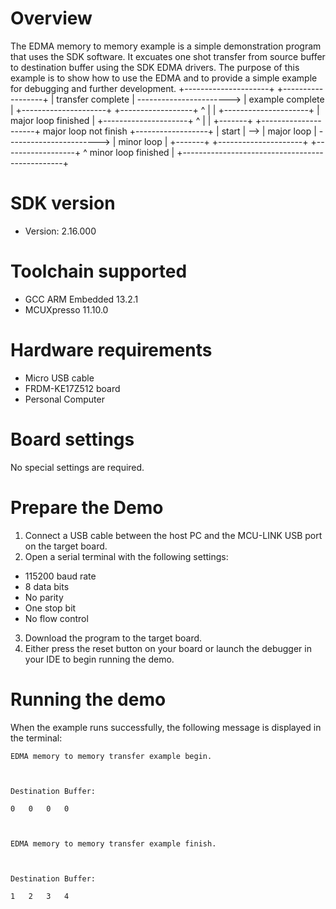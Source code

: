 Overview
========
The EDMA memory to memory example is a simple demonstration program that uses the SDK software.
It excuates one shot transfer from source buffer to destination buffer using the SDK EDMA drivers.
The purpose of this example is to show how to use the EDMA and to provide a simple example for
debugging and further development.
              +---------------------+                          +------------------+
              |  transfer complete  | -----------------------> | example complete |
              +---------------------+                          +------------------+
                ^
                |
                |
              +---------------------+
              | major loop finished |
              +---------------------+
                ^
                |
                |
+-------+     +---------------------+  major loop not finish   +------------------+
| start | --> |     major loop      | -----------------------> |    minor loop    |
+-------+     +---------------------+                          +------------------+
                ^                     minor loop finished        |
                +------------------------------------------------+

SDK version
===========
- Version: 2.16.000

Toolchain supported
===================
- GCC ARM Embedded  13.2.1
- MCUXpresso  11.10.0

Hardware requirements
=====================
- Micro USB cable
- FRDM-KE17Z512 board
- Personal Computer

Board settings
==============
No special settings are required.

Prepare the Demo
================
1.  Connect a USB cable between the host PC and the MCU-LINK USB port on the target board.
2.  Open a serial terminal with the following settings:
   - 115200 baud rate
   - 8 data bits
   - No parity
   - One stop bit
   - No flow control
3. Download the program to the target board.
4. Either press the reset button on your board or launch the debugger in your IDE to begin running the demo.

Running the demo
================
When the example runs successfully, the following message is displayed in the terminal:

~~~~~~~~~~~~~~~~~~~~~
EDMA memory to memory transfer example begin.



Destination Buffer:

0	0	0	0	



EDMA memory to memory transfer example finish.



Destination Buffer:

1	2	3	4	
~~~~~~~~~~~~~~~~~~~~~
